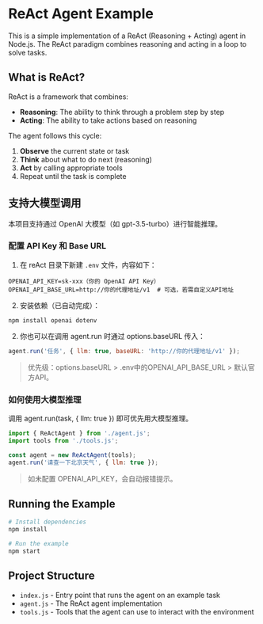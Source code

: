 # ReAct Agent Example

This is a simple implementation of a ReAct (Reasoning + Acting) agent in Node.js. The ReAct paradigm combines reasoning and acting in a loop to solve tasks.

## What is ReAct?

ReAct is a framework that combines:
- **Reasoning**: The ability to think through a problem step by step
- **Acting**: The ability to take actions based on reasoning

The agent follows this cycle:
1. **Observe** the current state or task
2. **Think** about what to do next (reasoning)
3. **Act** by calling appropriate tools
4. Repeat until the task is complete

## 支持大模型调用

本项目支持通过 OpenAI 大模型（如 gpt-3.5-turbo）进行智能推理。

### 配置 API Key 和 Base URL

1. 在 reAct 目录下新建 `.env` 文件，内容如下：

```
OPENAI_API_KEY=sk-xxx（你的 OpenAI API Key）
OPENAI_API_BASE_URL=http://你的代理地址/v1  # 可选，若需自定义API地址
```

2. 安装依赖（已自动完成）：

```
npm install openai dotenv
```

2. 你也可以在调用 agent.run 时通过 options.baseURL 传入：

```js
agent.run('任务', { llm: true, baseURL: 'http://你的代理地址/v1' });
```

> 优先级：options.baseURL > .env中的OPENAI_API_BASE_URL > 默认官方API。

### 如何使用大模型推理

调用 agent.run(task, { llm: true }) 即可优先用大模型推理。

```js
import { ReActAgent } from './agent.js';
import tools from './tools.js';

const agent = new ReActAgent(tools);
agent.run('请查一下北京天气', { llm: true });
```

> 如未配置 OPENAI_API_KEY，会自动报错提示。

## Running the Example

```bash
# Install dependencies
npm install

# Run the example
npm start
```

## Project Structure

- `index.js` - Entry point that runs the agent on an example task
- `agent.js` - The ReAct agent implementation
- `tools.js` - Tools that the agent can use to interact with the environment

